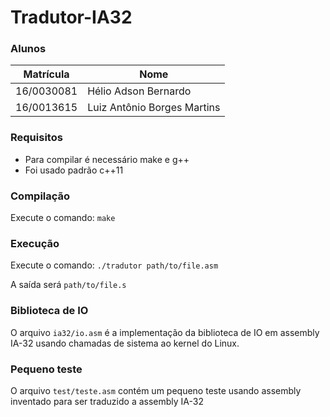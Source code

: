 # Tradutor-IA32

### Alunos

Matrícula | Nome
--- | ---
16/0030081 | Hélio Adson Bernardo
16/0013615 | Luiz Antônio Borges Martins

### Requisitos

- Para compilar é necessário make e g++
- Foi usado padrão c++11

### Compilação

Execute o comando:
`make`

### Execução

Execute o comando:
`./tradutor path/to/file.asm`

A saída será `path/to/file.s`

### Biblioteca de IO

O arquivo `ia32/io.asm` é a implementação da biblioteca de IO em assembly IA-32 usando chamadas de sistema ao kernel do Linux.

### Pequeno teste

O arquivo `test/teste.asm` contém um pequeno teste usando assembly inventado para ser traduzido a assembly IA-32
